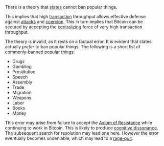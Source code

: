 There is a theory that [states](Glossary#state) cannot ban popular things.

This implies that high [transaction](Glossary#transaction) throughput allows effective defense against [attacks](Glossary#attack) and [coercion](Glossary#coercion). This in turn implies that Bitcoin can be secured by accepting the [centralizing](Glossary#centralization) force of very high transaction throughput.

The theory is invalid, as it rests on a factual error. It is evident that states actually *prefer* to ban popular things. The following is a short list of commonly-banned popular things:

* Drugs
* Gambling
* Prostitution
* Speech
* Assembly
* Trade
* Migration
* Weapons
* Labor
* Books
* Money

This error may arise from failure to accept the [Axiom of Resistance](Axiom-of-Resistance) while continuing to work in Bitcoin. This is likely to produce [cognitive dissonance](https://en.wikipedia.org/wiki/Cognitive_dissonance). The subsequent search for resolution may lead one here. However the error eventually becomes undeniable, which may lead to a [rage-quit](https://en.wikipedia.org/wiki/Wikipedia:Rage_quit).